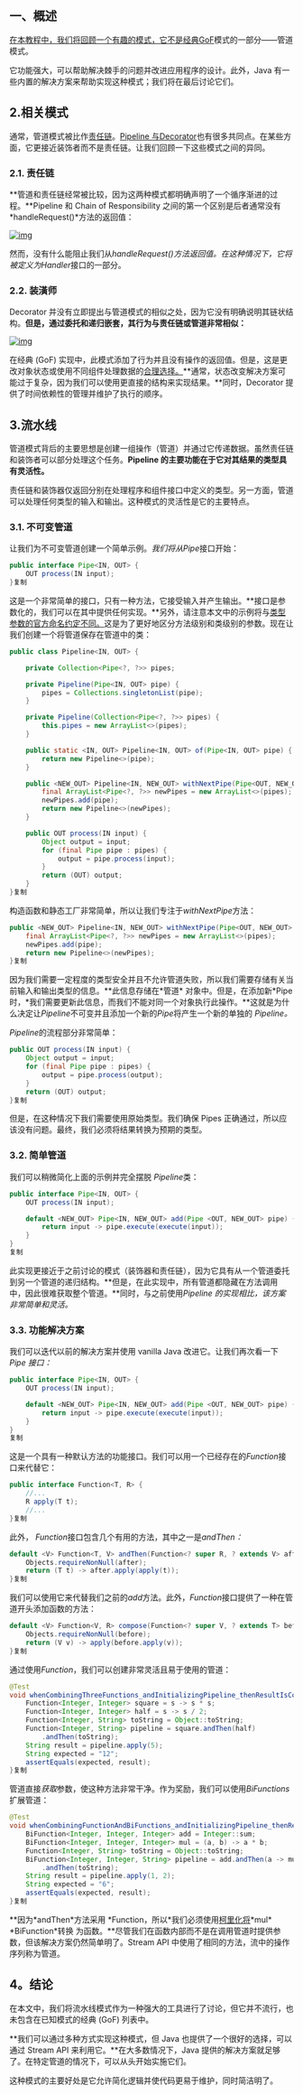 ## 一、概述

[在本教程中，我们将回顾一个有趣的模式，它不是经典GoF](https://en.wikipedia.org/wiki/Design_Patterns)模式的一部分——管道模式。

它功能强大，可以帮助解决棘手的问题并改进应用程序的设计。此外，Java 有一些内置的解决方案来帮助实现这种模式；我们将在最后讨论它们。

## 2.相关模式

通常，管道模式被比作[责任链](https://www.baeldung.com/chain-of-responsibility-pattern)。[Pipeline 与Decorator](https://www.baeldung.com/java-decorator-pattern)也有很多共同点。在某些方面，它更接近装饰者而不是责任链。让我们回顾一下这些模式之间的异同。

### 2.1. 责任链

**管道和责任链经常被比较，因为这两种模式都明确声明了一个循序渐进的过程。**Pipeline 和 Chain of Responsibility 之间的第一个区别是后者通常没有*handleRequest()*方法的返回值：

[![img](https://www.baeldung.com/wp-content/uploads/2023/03/ConcreteHandlerA-e1677430144625-1024x409.png)](https://www.baeldung.com/wp-content/uploads/2023/03/ConcreteHandlerA.png)

然而，没有什么能阻止我们从*handleRequest()*方法返回值。在这种情况下，它将被定义为*Handler*接口的一部分。

### 2.2. 装潢师

Decorator 并没有立即提出与管道模式的相似之处，因为它没有明确说明其链状结构。**但是，通过委托和递归嵌套，其行为与责任链或管道非常相似：**

[![img](https://www.baeldung.com/wp-content/uploads/2023/03/decorator-e1677430779799-1024x450.png)](https://www.baeldung.com/wp-content/uploads/2023/03/decorator.png)

在经典 (GoF) 实现中，此模式添加了行为并且没有操作的返回值。但是，这是更改对象状态或使用不同组件处理数据的[合理选择。](https://www.baeldung.com/java-decorator-pattern#decorator-pattern-example)**通常，状态改变解决方案可能过于复杂，因为我们可以使用更直接的结构来实现结果。**同时，Decorator 提供了时间依赖性的管理并维护了执行的顺序。

## 3.流水线

管道模式背后的主要思想是创建一组操作（管道）并通过它传递数据。虽然责任链和装饰者可以部分处理这个任务。**Pipeline 的主要功能在于它对其结果的类型具有灵活性。**

责任链和装饰器仅返回分别在处理程序和组件接口中定义的类型。另一方面，管道可以处理任何类型的输入和输出。这种模式的灵活性是它的主要特点。

### 3.1. 不可变管道

让我们为不可变管道创建一个简单示例。*我们将从Pipe*接口开始：

```java
public interface Pipe<IN, OUT> {
    OUT process(IN input);
}复制
```

这是一个非常简单的接口，只有一种方法，它接受输入并产生输出。**接口是参数化的，我们可以在其中提供任何实现。**另外，请注意本文中的示例将与[类型参数的官方命名约定不同。](https://docs.oracle.com/javase/tutorial/java/generics/types.html)这是为了更好地区分方法级别和类级别的参数。现在让我们创建一个将管道保存在管道中的类：

```java
public class Pipeline<IN, OUT> {

    private Collection<Pipe<?, ?>> pipes;

    private Pipeline(Pipe<IN, OUT> pipe) {
        pipes = Collections.singletonList(pipe);
    }

    private Pipeline(Collection<Pipe<?, ?>> pipes) {
        this.pipes = new ArrayList<>(pipes);
    }

    public static <IN, OUT> Pipeline<IN, OUT> of(Pipe<IN, OUT> pipe) {
        return new Pipeline<>(pipe);
    }

    public <NEW_OUT> Pipeline<IN, NEW_OUT> withNextPipe(Pipe<OUT, NEW_OUT> pipe) {
        final ArrayList<Pipe<?, ?>> newPipes = new ArrayList<>(pipes);
        newPipes.add(pipe);
        return new Pipeline<>(newPipes);
    }

    public OUT process(IN input) {
        Object output = input;
        for (final Pipe pipe : pipes) {
            output = pipe.process(input);
        }
        return (OUT) output;
    }
}复制
```

构造函数和静态工厂非常简单，所以让我们专注于*withNextPipe*方法：

```java
public <NEW_OUT> Pipeline<IN, NEW_OUT> withNextPipe(Pipe<OUT, NEW_OUT> pipe) {
    final ArrayList<Pipe<?, ?>> newPipes = new ArrayList<>(pipes);
    newPipes.add(pipe);
    return new Pipeline<>(newPipes);
}复制
```

因为我们需要一定程度的类型安全并且不允许管道失败，所以我们需要存储有关当前输入和输出类型的信息。**此信息存储在\*管道\* 对象中。但是，在添加新\*Pipe 时，\*我们需要更新此信息，而我们不能对同一个对象执行此操作。**这就是为什么决定让*Pipeline*不可变并且添加一个新的*Pipe*将产生一个新的单独的 *Pipeline。*

*Pipeline*的流程部分非常简单：

```java
public OUT process(IN input) {
    Object output = input;
    for (final Pipe pipe : pipes) {
        output = pipe.process(output);
    }
    return (OUT) output;
}复制
```

但是，在这种情况下我们需要使用原始类型。我们确保 Pipes 正确通过，所以应该没有问题。最终，我们必须将结果转换为预期的类型。

### 3.2. 简单管道

我们可以稍微简化上面的示例并完全摆脱 *Pipeline*类：

```java
public interface Pipe<IN, OUT> {
    OUT process(IN input);

    default <NEW_OUT> Pipe<IN, NEW_OUT> add(Pipe <OUT, NEW_OUT> pipe) {
        return input -> pipe.execute(execute(input));
    }
}
复制
```

此实现更接近于之前讨论的模式（装饰器和责任链），因为它具有从一个管道委托到另一个管道的递归结构。**但是，在此实现中，所有管道都隐藏在方法调用中，因此很难获取整个管道。**同时，与之前使用*Pipeline 的实现相比，该方案非常简单和灵活。*

### 3.3. 功能解决方案

我们可以迭代以前的解决方案并使用 vanilla Java 改进它。让我们再次看一下*Pipe 接口：*

```java
public interface Pipe<IN, OUT> {
    OUT process(IN input);

    default <NEW_OUT> Pipe<IN, NEW_OUT> add(Pipe <OUT, NEW_OUT> pipe) {
        return input -> pipe.execute(execute(input));
    }
}
复制
```

这是一个具有一种默认方法的功能接口。我们可以用一个已经存在的*Function*接口来代替它：

```java
public interface Function<T, R> {
    //...
    R apply(T t);
    //...
}复制
```

此外， *Function*接口包含几个有用的方法，其中之一是*andThen：*

```java
default <V> Function<T, V> andThen(Function<? super R, ? extends V> after) {
    Objects.requireNonNull(after);
    return (T t) -> after.apply(apply(t));
}复制
```

我们可以使用它来代替我们之前的*add*方法。此外，*Function*接口提供了一种在管道开头添加函数的方法：

```java
default <V> Function<V, R> compose(Function<? super V, ? extends T> before) {
    Objects.requireNonNull(before);
    return (V v) -> apply(before.apply(v));
}复制
```

通过使用*Function*，我们可以创建非常灵活且易于使用的管道：

```java
@Test
void whenCombiningThreeFunctions_andInitializingPipeline_thenResultIsCorrect() {
    Function<Integer, Integer> square = s -> s * s;
    Function<Integer, Integer> half = s -> s / 2;
    Function<Integer, String> toString = Object::toString;
    Function<Integer, String> pipeline = square.andThen(half)
        .andThen(toString);
    String result = pipeline.apply(5);
    String expected = "12";
    assertEquals(expected, result);
}复制
```

管道直接*获取*参数，使这种方法非常干净。作为奖励，我们可以使用*BiFunctions*扩展管道：

```java
@Test
void whenCombiningFunctionAndBiFunctions_andInitializingPipeline_thenResultIsCorrect() {
    BiFunction<Integer, Integer, Integer> add = Integer::sum;
    BiFunction<Integer, Integer, Integer> mul = (a, b) -> a * b;
    Function<Integer, String> toString = Object::toString;
    BiFunction<Integer, Integer, String> pipeline = add.andThen(a -> mul.apply(a, 2))
        .andThen(toString);
    String result = pipeline.apply(1, 2);
    String expected = "6";
    assertEquals(expected, result);
}复制
```

**因为\*andThen\*方法采用 \*Function，所以\*我们必须使用[柯里化将](https://en.wikipedia.org/wiki/Currying)\*mul\* \*BiFunction\*转换 为函数。**尽管我们在函数内部而不是在调用管道时提供参数，但该解决方案仍然简单明了。Stream API 中使用了相同的方法，流中的操作序列称为管道。

## 4。结论

在本文中，我们将流水线模式作为一种强大的工具进行了讨论，但它并不流行，也未包含在已知模式的经典 (GoF) 列表中。

**我们可以通过多种方式实现这种模式，但 Java 也提供了一个很好的选择，可以通过 Stream API 来利用它。**在大多数情况下，Java 提供的解决方案就足够了。在特定管道的情况下，可以从头开始实施它们。

这种模式的主要好处是它允许简化逻辑并使代码更易于维护，同时简洁明了。